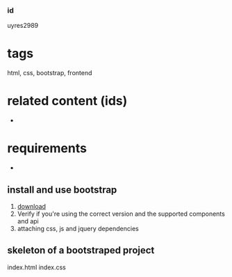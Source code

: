 ### id
uyres2989
# tags
html, css, bootstrap, frontend

# related content (ids)
- 

# requirements
- 

## install and use bootstrap
1. [download](https://getbootstrap.com/docs/4.6/getting-started/download/)
2. Verify if you're using the correct version and the supported components and api
3. attaching css, js and jquery dependencies

## skeleton of a bootstraped project
index.html
index.css

